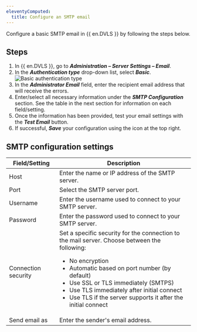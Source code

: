 ```yaml
---
eleventyComputed:
  title: Configure an SMTP email
---
```

Configure a basic SMTP email in {{ en.DVLS }} by following the steps below.

## Steps

1. In {{ en.DVLS }}, go to ***Administration – Server Settings – Email***.
1. In the ***Authentication type*** drop-down list, select ***Basic***.
![Basic authentication type](https://cdnweb.devolutions.net/docs/en/kb/KB2203.png)
1. In the ***Administrator Email*** field, enter the recipient email address that will receive the errors.
1. Enter/select all necessary information under the ***SMTP Configuration*** section. See the table in the next section for information on each field/setting.
1. Once the information has been provided, test your email settings with the ***Test Email*** button.
1. If successful, ***Save*** your configuration using the icon at the top right.

## SMTP configuration settings

| Field/Setting       | Description                                                |
|----------------------|------------------------------------------------------------|
| Host                 | Enter the name or IP address of the SMTP server.           |
| Port                 | Select the SMTP server port.                                |
| Username             | Enter the username used to connect to your SMTP server.    |
| Password             | Enter the password used to connect to your SMTP server.    |
| Connection security  | Set a specific security for the connection to the mail server. Choose between the following:<ul><li>No encryption</li><li>Automatic based on port number (by default)</li><li>Use SSL or TLS immediately (SMTPS)</li><li>Use TLS immediately after initial connect</li><li>Use TLS if the server supports it after the initial connect</li></ul> |
| Send email as        | Enter the sender's email address.                          |
